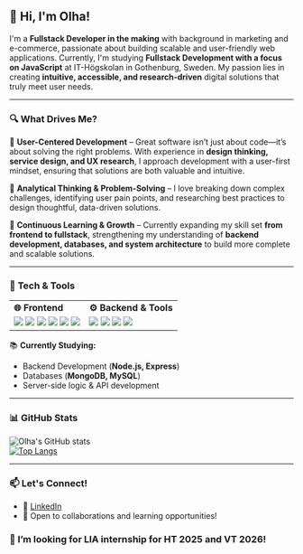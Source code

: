 ## 👋 Hi, I'm Olha!  

I'm a **Fullstack Developer in the making** with background in marketing and e-commerce, passionate about building scalable and user-friendly web applications. Currently, I'm studying **Fullstack Development with a focus on JavaScript** at IT-Högskolan in Gothenburg, Sweden. My passion lies in creating **intuitive, accessible, and research-driven** digital solutions that truly meet user needs.

---

### 🔍 **What Drives Me?**  
🔹 **User-Centered Development** – Great software isn’t just about code—it’s about solving the right problems. With experience in **design thinking, service design, and UX research**, I approach development with a user-first mindset, ensuring that solutions are both valuable and intuitive.  

🔹 **Analytical Thinking & Problem-Solving** – I love breaking down complex challenges, identifying user pain points, and researching best practices to design thoughtful, data-driven solutions.  

🔹 **Continuous Learning & Growth** – Currently expanding my skill set **from frontend to fullstack**, strengthening my understanding of **backend development, databases, and system architecture** to build more complete and scalable solutions.  

---
### 🔧 **Tech & Tools**  

<table>
  <tr>
    <td><strong>🌐 Frontend</strong></td>
    <td><strong>⚙️ Backend & Tools</strong></td>
  </tr>
  <tr>
    <td>
      <img src="https://img.shields.io/badge/HTML5-E34F26?style=for-the-badge&logo=html5&logoColor=white" />
      <img src="https://img.shields.io/badge/CSS3-1572B6?style=for-the-badge&logo=css3&logoColor=white" />
      <img src="https://img.shields.io/badge/JavaScript-F7DF1E?style=for-the-badge&logo=javascript&logoColor=black" />
      <img src="https://img.shields.io/badge/Vue-4FC08D?style=for-the-badge&logo=vue.js&logoColor=white" />
      <img src="https://img.shields.io/badge/-ReactJs-61DAFB?logo=react&logoColor=white&style=for-the-badge" />
      <img src="https://img.shields.io/badge/Vite-646CFF?style=for-the-badge&logo=vite&logoColor=white" />
    </td>
    <td>
      <img src="https://img.shields.io/badge/Node.js-339933?style=for-the-badge&logo=node.js&logoColor=white" />
      <img src="https://img.shields.io/badge/Express-000000?style=for-the-badge&logo=express&logoColor=white" />
      <img src="https://img.shields.io/badge/Docker-2496ED?style=for-the-badge&logo=docker&logoColor=white" />
      <img src="https://img.shields.io/badge/Git-F05032?style=for-the-badge&logo=git&logoColor=white" />
    </td>
  </tr>
</table>

📚 **Currently Studying:**  
- Backend Development (**Node.js, Express**)  
- Databases (**MongoDB, MySQL**)  
- Server-side logic & API development  

---

### 📊 **GitHub Stats**  
![Olha's GitHub stats](https://github-readme-stats.vercel.app/api?username=ofedchen&show_icons=true&theme=radical)  
[![Top Langs](https://github-readme-stats.vercel.app/api/top-langs/?username=ofedchen&layout=compact&theme=radical)](https://github.com/anuraghazra/github-readme-stats)  

---


### 📫 Let's Connect!  
- 💼 [LinkedIn](https://www.linkedin.com/in/ofedchenko/)
- 📩 Open to collaborations and learning opportunities!  

### 👯 I’m looking for LIA internship for HT 2025 and VT 2026!

